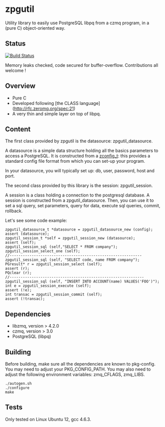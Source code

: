 zpgutil
=======

Utility library to easily use PostgreSQL libpq from a czmq program, in a (pure C) object-oriented way.

Status 
------

[![Build Status](https://travis-ci.org/oikosdev/zpgutil.svg?branch=master)](https://travis-ci.org/oikosdev/zpgutil)

Memory leaks checked, code secured for buffer-overflow. Contributions all welcome !



Overview 
--------

 * Pure C
 * Developed following  [the CLASS language] (http://rfc.zeromq.org/spec:21)
 * A very thin and simple layer on top of libpq.

Content 
-------

The first class provided by zpgutil is the datasource: zpgutil_datasource.

A datasource is a simple data structure holding all the basics parameters to access a PostgreSQL. It is constructed from a [zconfig_t](http://czmq.zeromq.org/manual:zconfig): this provides a standard config file format from which you can set-up your program.

In your datasource, you will typically set up: db, user, password, host and port. 

The second class provided by this library is the session: zpgutil_session.

A session is a class holding a connection to the postgresql database. A session is constructed from a zpgutil_datasource.
Then, you can use it to set a sql query, set parameters, query for data, execute sql queries, commit, rollback.

Let's see some code example:

    zpgutil_datasource_t *datasource = zpgutil_datasource_new (config);
    assert (datasource);
    zpgutil_session_t *self = zpgutil_session_new (datasource);
    assert (self);
    zpgutil_session_sql (self,"SELECT * FROM company");
    zpgutil_session_select_one (self);
    //------------------------------------------------------------ 
    zpgutil_session_sql (self, "SELECT code, name FROM company");
    PGresult* r = zpgutil_session_select (self); 
    assert (r);
    PQclear (r);
    //-------------------------------------------------------------
    zpgutil_session_sql (self, "INSERT INTO ACCOUNT(name) VALUES('FOO')");
    int e = zpgutil_session_execute (self);
    assert (!e);
    int transac = zpgutil_session_commit (self);
    assert (!transac);

Dependencies   
------------

 * libzmq, version > 4.2.0
 * czmq, version > 3.0
 * PostgreSQL (libpq)

Building 
--------

Before building, make sure all the dependencies are known to pkg-config. You may need to adjust your PKG_CONFIG_PATH.
You may also need to adjust the following environment variables: zmq_CFLAGS, zmq_LIBS.

    ./autogen.sh
    ./configure
    make 

Tests    
-----

Only tested on Linux Ubuntu 12, gcc 4.6.3.
 
